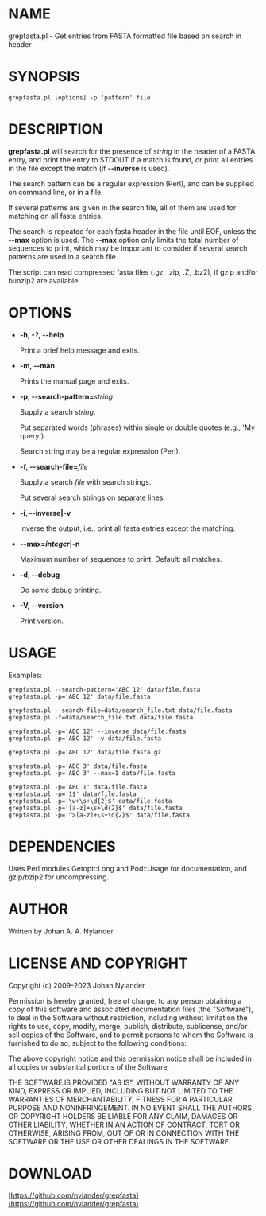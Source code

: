 # NAME

grepfasta.pl - Get entries from FASTA formatted file based on search in header

# SYNOPSIS

    grepfasta.pl [options] -p 'pattern' file 

# DESCRIPTION

**grepfasta.pl** will search for the presence of _string_ in
the header of a FASTA entry, and print the entry to STDOUT if 
a match is found, or print all entries in the file except the
match (if **--inverse** is used).

The search pattern can be a regular expression (Perl), and can
be supplied on command line, or in a file.

If several patterns are given in the search file, all of them are
used for matching on all fasta entries.

The search is repeated for each fasta header in the file until EOF,
unless the **--max** option is used. The **--max** option only limits
the total number of sequences to print, which may be important
to consider if several search patterns are used in a search file.

The script can read compressed fasta files (.gz, .zip, .Z, .bz2),
if gzip and/or bunzip2 are available.

# OPTIONS

- **-h, -?, --help**

    Print a brief help message and exits.

- **-m, --man**

    Prints the manual page and exits.

- **-p, --search-pattern=**_string_

    Supply a search _string_.

    Put separated words (phrases) within single or double quotes (e.g., 'My query').

    Search string may be a regular expression (Perl).

- **-f, --search-file=**_file_

    Supply a search _file_ with search strings.

    Put several search strings on separate lines.

- **-i, --inverse|-v**

    Inverse the output, i.e., print all fasta entries except the matching. 

- **--max=_integer_|-n**

    Maximum number of sequences to print. Default: all matches.

- **-d, --debug**

    Do some debug printing.

- **-V, --version**

    Print version.

# USAGE

Examples:

    grepfasta.pl --search-pattern='ABC 12' data/file.fasta
    grepfasta.pl -p='ABC 12' data/file.fasta

    grepfasta.pl --search-file=data/search_file.txt data/file.fasta
    grepfasta.pl -f=data/search_file.txt data/file.fasta

    grepfasta.pl -p='ABC 12' --inverse data/file.fasta
    grepfasta.pl -p='ABC 12' -v data/file.fasta

    grepfasta.pl -p='ABC 12' data/file.fasta.gz

    grepfasta.pl -p='ABC 3' data/file.fasta
    grepfasta.pl -p='ABC 3' --max=1 data/file.fasta

    grepfasta.pl -p='ABC 1' data/file.fasta
    grepfasta.pl -p='1$' data/file.fasta
    grepfasta.pl -p='\w+\s+\d{2}$' data/file.fasta
    grepfasta.pl -p='[a-z]+\s+\d{2}$' data/file.fasta
    grepfasta.pl -p='^>[a-z]+\s+\d{2}$' data/file.fasta

# DEPENDENCIES

Uses Perl modules Getopt::Long and Pod::Usage for documentation,
and gzip/bzip2 for uncompressing.

# AUTHOR

Written by Johan A. A. Nylander

# LICENSE AND COPYRIGHT

Copyright (c) 2009-2023 Johan Nylander

Permission is hereby granted, free of charge, to any person obtaining a copy
of this software and associated documentation files (the "Software"), to deal
in the Software without restriction, including without limitation the rights
to use, copy, modify, merge, publish, distribute, sublicense, and/or sell
copies of the Software, and to permit persons to whom the Software is
furnished to do so, subject to the following conditions:

The above copyright notice and this permission notice shall be included in all
copies or substantial portions of the Software.

THE SOFTWARE IS PROVIDED "AS IS", WITHOUT WARRANTY OF ANY KIND, EXPRESS OR
IMPLIED, INCLUDING BUT NOT LIMITED TO THE WARRANTIES OF MERCHANTABILITY,
FITNESS FOR A PARTICULAR PURPOSE AND NONINFRINGEMENT. IN NO EVENT SHALL THE
AUTHORS OR COPYRIGHT HOLDERS BE LIABLE FOR ANY CLAIM, DAMAGES OR OTHER
LIABILITY, WHETHER IN AN ACTION OF CONTRACT, TORT OR OTHERWISE, ARISING FROM,
OUT OF OR IN CONNECTION WITH THE SOFTWARE OR THE USE OR OTHER DEALINGS IN THE
SOFTWARE.

# DOWNLOAD

[https://github.com/nylander/grepfasta](https://github.com/nylander/grepfasta)

